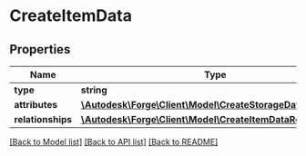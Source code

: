# CreateItemData

## Properties
Name | Type | Description | Notes
------------ | ------------- | ------------- | -------------
**type** | **string** |  | 
**attributes** | [**\Autodesk\Forge\Client\Model\CreateStorageDataAttributes**](CreateStorageDataAttributes.md) |  | [optional] 
**relationships** | [**\Autodesk\Forge\Client\Model\CreateItemDataRelationships**](CreateItemDataRelationships.md) |  | [optional] 

[[Back to Model list]](../README.md#documentation-for-models) [[Back to API list]](../README.md#documentation-for-api-endpoints) [[Back to README]](../README.md)


